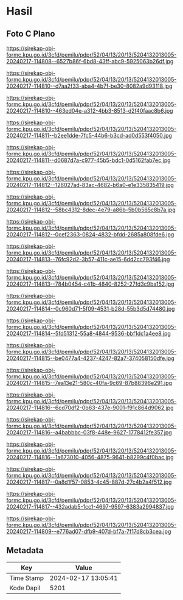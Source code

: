 # Hasil

## Foto C Plano

https://sirekap-obj-formc.kpu.go.id/3cfd/pemilu/pdpr/52/04/13/20/13/5204132013005-20240217-114808--6527b86f-6bd8-43ff-abc9-5925063b26df.jpg

https://sirekap-obj-formc.kpu.go.id/3cfd/pemilu/pdpr/52/04/13/20/13/5204132013005-20240217-114810--d7aa2f33-aba4-4b7f-be30-8082a9d93118.jpg

https://sirekap-obj-formc.kpu.go.id/3cfd/pemilu/pdpr/52/04/13/20/13/5204132013005-20240217-114810--463ed04e-a312-4bb3-8513-d2f40faac8b6.jpg

https://sirekap-obj-formc.kpu.go.id/3cfd/pemilu/pdpr/52/04/13/20/13/5204132013005-20240217-114811--b2ee1dde-7fc5-44b6-b3cd-ad0d553f4050.jpg

https://sirekap-obj-formc.kpu.go.id/3cfd/pemilu/pdpr/52/04/13/20/13/5204132013005-20240217-114811--d0687d7a-c977-45b5-bdc1-0d5162fab7ec.jpg

https://sirekap-obj-formc.kpu.go.id/3cfd/pemilu/pdpr/52/04/13/20/13/5204132013005-20240217-114812--126027ad-83ac-4682-b6a0-e1e335835419.jpg

https://sirekap-obj-formc.kpu.go.id/3cfd/pemilu/pdpr/52/04/13/20/13/5204132013005-20240217-114812--58bc4312-8dec-4e79-a86b-5b0b565c8b7a.jpg

https://sirekap-obj-formc.kpu.go.id/3cfd/pemilu/pdpr/52/04/13/20/13/5204132013005-20240217-114812--0cef2363-0824-4832-bfdd-2685a808fde6.jpg

https://sirekap-obj-formc.kpu.go.id/3cfd/pemilu/pdpr/52/04/13/20/13/5204132013005-20240217-114813--76fc92d2-3b57-411c-ae15-6dd2cc793f46.jpg

https://sirekap-obj-formc.kpu.go.id/3cfd/pemilu/pdpr/52/04/13/20/13/5204132013005-20240217-114813--784b0454-c41b-4840-8252-27fd3c9ba152.jpg

https://sirekap-obj-formc.kpu.go.id/3cfd/pemilu/pdpr/52/04/13/20/13/5204132013005-20240217-114814--0c960d71-5f09-4531-b28d-55b3d5d74480.jpg

https://sirekap-obj-formc.kpu.go.id/3cfd/pemilu/pdpr/52/04/13/20/13/5204132013005-20240217-114814--5fd51312-55a8-4844-9536-bbf1dc1a4ee8.jpg

https://sirekap-obj-formc.kpu.go.id/3cfd/pemilu/pdpr/52/04/13/20/13/5204132013005-20240217-114815--be0477a4-4237-4247-82a7-374058150dfe.jpg

https://sirekap-obj-formc.kpu.go.id/3cfd/pemilu/pdpr/52/04/13/20/13/5204132013005-20240217-114815--7ea13e21-580c-40fa-9c69-87b88396e291.jpg

https://sirekap-obj-formc.kpu.go.id/3cfd/pemilu/pdpr/52/04/13/20/13/5204132013005-20240217-114816--6cd70df2-0b63-437e-9001-f91c864d9062.jpg

https://sirekap-obj-formc.kpu.go.id/3cfd/pemilu/pdpr/52/04/13/20/13/5204132013005-20240217-114816--a4babbbc-03f8-448e-9627-1778412fe357.jpg

https://sirekap-obj-formc.kpu.go.id/3cfd/pemilu/pdpr/52/04/13/20/13/5204132013005-20240217-114816--1a673010-4056-4875-9641-b8299c4f0bac.jpg

https://sirekap-obj-formc.kpu.go.id/3cfd/pemilu/pdpr/52/04/13/20/13/5204132013005-20240217-114817--0a8d1f57-0853-4c45-887d-27c4b2a4f512.jpg

https://sirekap-obj-formc.kpu.go.id/3cfd/pemilu/pdpr/52/04/13/20/13/5204132013005-20240217-114817--432adab5-1cc1-4697-9597-6383a2994837.jpg

https://sirekap-obj-formc.kpu.go.id/3cfd/pemilu/pdpr/52/04/13/20/13/5204132013005-20240217-114809--e776ad07-dfb9-407d-bf7a-7f17d8cb3cea.jpg


## Metadata

| Key        | Value               |
| ---------- | ------------------- |
| Time Stamp | 2024-02-17 13:05:41 |
| Kode Dapil | 5201                |



